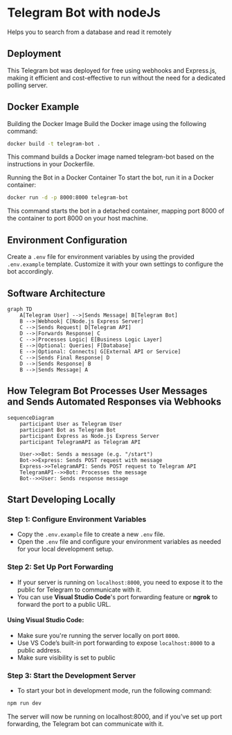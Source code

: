 # Telegram Bot with nodeJs

Helps you to search from a database and read it remotely

## Deployment

This Telegram bot was deployed for free using webhooks and Express.js, making it efficient and cost-effective to run without the need for a dedicated polling server.

## Docker Example

Building the Docker Image
Build the Docker image using the following command:

```bash
docker build -t telegram-bot .
```

This command builds a Docker image named telegram-bot based on the instructions in your Dockerfile.

Running the Bot in a Docker Container
To start the bot, run it in a Docker container:

```bash
docker run -d -p 8000:8000 telegram-bot
```

This command starts the bot in a detached container, mapping port 8000 of the container to port 8000 on your host machine.

## Environment Configuration

Create a `.env` file for environment variables by using the provided `.env.example` template. Customize it with your own settings to configure the bot accordingly.

## Software Architecture

```mermaid
graph TD
    A[Telegram User] -->|Sends Message| B[Telegram Bot]
    B -->|Webhook| C[Node.js Express Server]
    C -->|Sends Request| D[Telegram API]
    D -->|Forwards Response| C
    C -->|Processes Logic| E[Business Logic Layer]
    E -->|Optional: Queries| F[Database]
    E -->|Optional: Connects| G[External API or Service]
    C -->|Sends Final Response| D
    D -->|Sends Response| B
    B -->|Sends Message| A
```



## How Telegram Bot Processes User Messages and Sends Automated Responses via Webhooks
```mermaid
sequenceDiagram
    participant User as Telegram User
    participant Bot as Telegram Bot
    participant Express as Node.js Express Server
    participant TelegramAPI as Telegram API

    User->>Bot: Sends a message (e.g. "/start")
    Bot->>Express: Sends POST request with message
    Express->>TelegramAPI: Sends POST request to Telegram API
    TelegramAPI-->>Bot: Processes the message
    Bot-->>User: Sends response message

```

## Start Developing Locally

### Step 1: Configure Environment Variables

- Copy the `.env.example` file to create a new `.env` file.
- Open the `.env` file and configure your environment variables as needed for your local development setup.

### Step 2: Set Up Port Forwarding

- If your server is running on `localhost:8000`, you need to expose it to the public for Telegram to communicate with it.
- You can use **Visual Studio Code**'s port forwarding feature or **ngrok** to forward the port to a public URL.

#### Using Visual Studio Code:

- Make sure you're running the server locally on port `8000`.
- Use VS Code’s built-in port forwarding to expose `localhost:8000` to a public address.
- Make sure visibility is set to public

### Step 3: Start the Development Server

- To start your bot in development mode, run the following command:

```bash
npm run dev
```

The server will now be running on localhost:8000, and if you’ve set up port forwarding, the Telegram bot can communicate with it.



